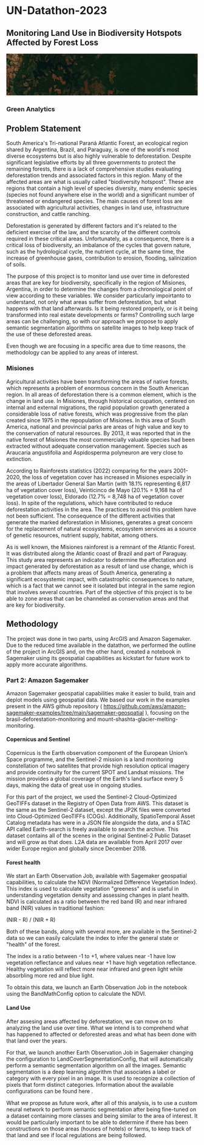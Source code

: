 # UN-Datathon-2023
## Monitoring Land Use in Biodiversity Hotspots Affected by Forest Loss
![](/sentinel2misiones.png?raw=true "")
### Green Analytics


## Problem Statement
South America's Tri-national Paraná Atlantic Forest, an ecological region shared by Argentina, Brazil, and Paraguay, is one of the world's most diverse ecosystems but is also highly vulnerable to deforestation. Despite significant legislative efforts by all three governments to protect the remaining forests, there is a lack of comprehensive studies evaluating deforestation trends and associated factors in this region. Many of the affected areas are what is usually called "biodiversity hotspost". These are regions that contain a high level of species diversity, many endemic species (species not found anywhere else in the world) and a significant number of threatened or endangered species. The main causes of forest loss are associated with agricultural activities, changes in land use, infrastructure construction, and cattle ranching. 

Deforestation is generated by different factors and it's related to the deficient exercise of the law, and the scarcity of the different controls required in these critical areas. Unfortunately, as a consequence, there is a critical loss of biodiversity, an imbalance of the cycles that govern nature, such as the hydrological cycle, the nutrient cycle, at the same time, the increase of greenhouse gases, contribution to erosion, flooding, salinization of soils. 

The purpose of this project is to monitor land use over time in deforested areas that are key for biodiversity, specifically in the region of Misiones, Argentina, in order to determine the changes from a chronological point of view according to these variables. We consider particularly impoirtanto to understand, not only what areas suffer from deforestation, but what happens with that land afterwards. Is it being restored properly, or is it being transformed into real estate developments or farms? Controlling such large areas can be challenging, so with our approach we propose to apply semantic segmentation algorithms on satellite images to help keep track of the use of these deforested areas.

 Even though we are focusing in a specific area due to time reasons, the methodology can be applied to any areas of interest.


### Misiones
Agricultural activities have been transforming the areas of native forests, which represents a problem of enormous concern in the South American region. In all areas of deforestation there is a common element, which is the change in land use.  In Misiones, through historical occupation, centered on internal and external migrations, the rapid population growth generated a considerable loss of native forests, which was progressive from the plan created since 1975 in the repopulation of Misiones. In this area of South America, national and provincial parks are areas of high value and key to the conservation of natural resources. By 2013, it was reported that in the native forest of Misiones the most commercially valuable species had been extracted without adequate conservation management. Species such as Araucaria angustifolia and Aspidosperma polyneuron are very close to extinction. 

According to Rainforests statistics (2022) comparing for the years 2001-2020, the loss of vegetation cover has increased in Misiones especially in the areas of Libertador General San Martin (with 18.1% representing 6,817 ha of vegetation cover loss), Veinticinco de Mayo (20.1% = 9,168 ha of vegetation cover loss), Eldorado (12.7% = 8,748 ha of vegetation cover loss). In spite of the regulations, which have contributed to reduce deforestation activities in the area. The practices to avoid this problem have not been sufficient. The consequence of the different activities that generate the marked deforestation in Misiones, generates a great concern for the replacement of natural ecosystems, ecosystem services as a source of genetic resources, nutrient supply, habitat, among others. 

As is well known, the Misiones rainforest is a remnant of the Atlantic Forest. It was distributed along the Atlantic coast of Brazil and part of Paraguay. This study area represents an indicator to determine the affectation and impact generated by deforestation as a result of land use change, which is a problem that affects many areas of South America, generating a significant ecosystemic impact, with catastrophic consequences to nature, which is a fact that we cannot see it isolated but integral in the same region that involves several countries. Part of the objective of this project is to be able to zone areas that can be channeled as conservation areas and that are key for biodiversity.


## Methodology
The project was done in two parts, using ArcGIS and Amazon Sagemaker. Due to the reduced time available in the datathon, we performed the outline of the project in ArcGIS and, on the other hand, created a notebook in Sagemaker using its geospatial capabilities as kickstart for future work to apply more accurate algorithms.

### Part 2: Amazon Sagemaker
Amazon Sagemaker geospatial capabilities make it easier to build, train and deplot models using geospatial data. We based our work in the examples present in the AWS github repository ( https://github.com/aws/amazon-sagemaker-examples/tree/main/sagemaker-geospatial ), focusing on the brasil-deforestation-monitoring and mount-shashta-glacier-melting-monitoring.

#### Copernicus and Sentinel
Copernicus is the Earth observation component of the European Union’s Space programme, and the Sentinel-2 mission is a land monitoring constellation of two satellites that provide high resolution optical imagery and provide continuity for the current SPOT and Landsat missions. The mission provides a global coverage of the Earth's land surface every 5 days, making the data of great use in ongoing studies.

For this part of the project, we used the  Sentinel-2 Cloud-Optimized GeoTIFFs  dataset in the Registry of Open Data from AWS.  This dataset is the same as the Sentinel-2 dataset, except the JP2K files were converted into Cloud-Optimized GeoTIFFs (COGs). Additionally, SpatioTemporal Asset Catalog metadata has were in a JSON file alongside the data, and a STAC API called Earth-search is freely available to search the archive. This dataset contains all of the scenes in the original Sentinel-2 Public Dataset and will grow as that does. L2A data are available from April 2017 over wider Europe region and globally since December 2018.

#### Forest health

We start an Earth Observation Job, available with Sagemaker geospatial capabilities, to calculate the NDVI (Normalized Difference Vegetation Index). This index is used to calculate vegetation "greeness" and is useful in understanding vegetation density and assessing changes in plant health. NDVI is calculated as a ratio between the red band (R) and near infrared band (NIR) values in traditional fashion: 

(NIR - R) / (NIR + R)

Both of these bands, along with several more, are available in the Sentinel-2 data so we can easily calculate the index to infer the general state or "health" of the forest.

 The index is a ratio between -1 to +1, where values near -1 have low vegetation reflectance and values near +1 have high vegetation reflectance.  Healthy vegetation will reflect more near infrared and green light while absorbling more red and blue light. 

To obtain this data, we launch an Earth Observation Job in the notebook using the BandMathConfig option to calculate the NDVI.

#### Land Use
After assesing areas affected by deforestation, we can move on to analyzing the land use over time. What we intend is to comprehend what has happened to affected or deforested areas and what has been done with that land over the years.

For that, we launch another Earth Observation Job in Sagemaker changing the configuration to LandCoverSegmentationConfig, that will automatically perform a semantic segmentation algorithm on all the images. Semantic segmentation is a deep learning algorithm that associates a label or category with every pixel in an image. It is used to recognize a collection of pixels that form distinct categories. Information about the available configurations can be found  here .







What we propose as future work, after all of this analysis, is to use a custom neural network to perform semantic segmentation after being fine-tuned on a dataset containing more classes and being similar to the area of interest. It would be particularly important to be able to determine if there has been constructions on those areas (houses of hotels) or farms, to keep track of that land and see if local regulations are being followed.
